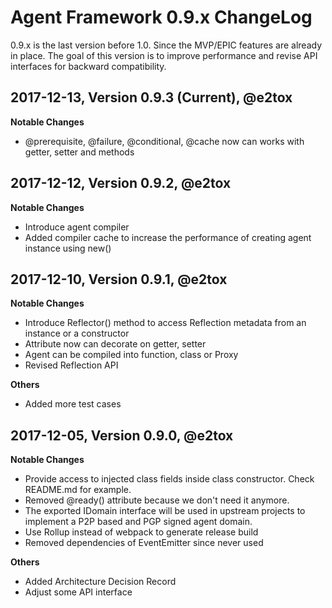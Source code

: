 # Agent Framework 0.9.x ChangeLog

0.9.x is the last version before 1.0. Since the MVP/EPIC features are already in place. 
The goal of this version is to improve performance and revise API interfaces for backward compatibility.

## 2017-12-13, Version 0.9.3 (Current), @e2tox

**Notable Changes**

- @prerequisite, @failure, @conditional, @cache now can works with getter, setter and methods 


## 2017-12-12, Version 0.9.2, @e2tox

**Notable Changes**

- Introduce agent compiler
- Added compiler cache to increase the performance of creating agent instance using new()


## 2017-12-10, Version 0.9.1, @e2tox

**Notable Changes**

- Introduce Reflector() method to access Reflection metadata from an instance or a constructor
- Attribute now can decorate on getter, setter
- Agent can be compiled into function, class or Proxy
- Revised Reflection API

**Others**
- Added more test cases


## 2017-12-05, Version 0.9.0, @e2tox

**Notable Changes**

- Provide access to injected class fields inside class constructor. Check README.md for example.
- Removed @ready() attribute because we don't need it anymore.
- The exported IDomain interface will be used in upstream projects to implement a P2P based and PGP signed agent domain.
- Use Rollup instead of webpack to generate release build
- Removed dependencies of EventEmitter since never used

**Others**
- Added Architecture Decision Record
- Adjust some API interface

